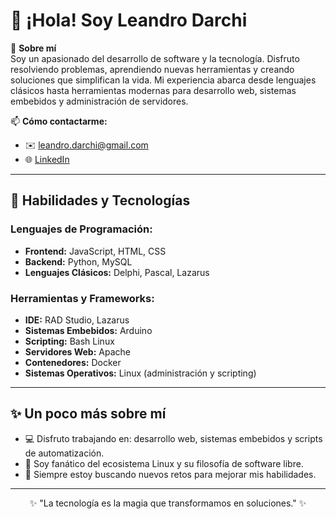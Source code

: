 # 👋 ¡Hola! Soy Leandro Darchi

🎯 **Sobre mí**  
Soy un apasionado del desarrollo de software y la tecnología. Disfruto resolviendo problemas, aprendiendo nuevas herramientas y creando soluciones que simplifican la vida. Mi experiencia abarca desde lenguajes clásicos hasta herramientas modernas para desarrollo web, sistemas embebidos y administración de servidores.

📫 **Cómo contactarme:**  
- ✉️ [leandro.darchi@gmail.com](mailto:leandro.darchi@gmail.com)  
- 🌐 [LinkedIn](https://www.linkedin.com/in/leandro-darchivio)

---

## 🚀 **Habilidades y Tecnologías**
### **Lenguajes de Programación:**
- **Frontend:** JavaScript, HTML, CSS  
- **Backend:** Python, MySQL  
- **Lenguajes Clásicos:** Delphi, Pascal, Lazarus  

### **Herramientas y Frameworks:**
- **IDE:** RAD Studio, Lazarus  
- **Sistemas Embebidos:** Arduino  
- **Scripting:** Bash Linux
- **Servidores Web:** Apache
- **Contenedores:** Docker
- **Sistemas Operativos:** Linux (administración y scripting)  

---


## ✨ **Un poco más sobre mí**
- 💻 Disfruto trabajando en: desarrollo web, sistemas embebidos y scripts de automatización.  
- 🐧 Soy fanático del ecosistema Linux y su filosofía de software libre.  
- 🔧 Siempre estoy buscando nuevos retos para mejorar mis habilidades.  

---

<p align="center">
✨ "La tecnología es la magia que transformamos en soluciones." ✨  
</p>
